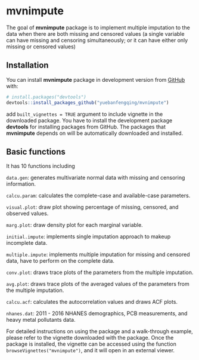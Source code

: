 
<!-- README.md is generated from README.Rmd. Please edit that file -->

# mvnimpute

<!-- badges: start -->

<!-- badges: end -->

The goal of **mvnimpute** package is to implement multiple imputation to
the data when there are both missing and censored values (a single
variable can have missing and censoring simultaneously; or it can have
either only missing or censored values)

## Installation

You can install **mvnimpute** package in development version from
[GitHub](https://github.com) with:

``` r
# install.packages("devtools")
devtools::install_packages_github("yuebanfengqing/mvnimpute")
```

add `built_vignettes = TRUE` argument to include vignette in the
downloaded package. You have to install the development package
**devtools** for installing packages from GitHub. The packages that
**mvnimpute** depends on will be automatically downloaded and installed.

## Basic functions

It has 10 functions including

`data.gen`: generates multivariate normal data with missing and
censoring information.

`calcu.param`: calculates the complete-case and available-case
parameters.

`visual.plot`: draw plot showing percentage of missing, censored, and
observed values.

`marg.plot`: draw density plot for each marginal variable.

`initial.impute`: implements single imputation approach to makeup
incomplete data.

`multiple.impute`: implements multiple imputation for missing and
censored data, have to perform on the complete data.

`conv.plot`: draws trace plots of the parameters from the multiple
imputation.

`avg.plot`: draws trace plots of the averaged values of the parameters
from the multiple imputation.

`calcu.acf`: calculates the autocorrelation values and draws ACF plots.

`nhanes.dat`: 2011 - 2016 NHANES demographics, PCB measurements, and
heavy metal pollutants data.

For detailed instructions on using the package and a walk-through
example, please refer to the vignette downloaded with the package. Once
the package is installed, the vignette can be accessed using the
function `browseVignettes("mvnimpute")`, and it will open in an external
viewer.
